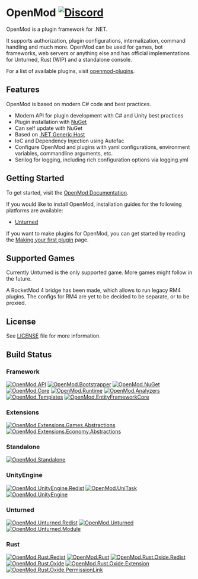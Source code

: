 # OpenMod [![Discord](https://img.shields.io/discord/666327627124047872?label=Discord&style=for-the-badge)](https://discord.com/invite/jRrCJVm)

OpenMod is a plugin framework for .NET.

It supports authorization, plugin configurations, internalization, command handling and much more. OpenMod can be used for games, bot frameworks, web servers or anything else and has official implementations for Unturned, Rust (WIP) and a standalone console.

For a list of available plugins, visit [openmod-plugins](https://github.com/openmod/openmod-plugins).

## Features
OpenMod is based on modern C# code and best practices.
- Modern API for plugin development with C# and Unity best practices
- Plugin installation with [NuGet](https://nuget.org)
- Can self update with NuGet
- Based on [.NET Generic Host](https://docs.microsoft.com/en-us/aspnet/core/fundamentals/host/generic-host)
- IoC and Dependency Injection using Autofac
- Configure OpenMod and plugins with yaml configurations, environment variables, commandline arguments, etc.
- Serilog for logging, including rich configuration options via logging.yml

## Getting Started
To get started, visit the [OpenMod Documentation](https://openmod.github.io/openmod-docs/).

If you would like to install OpenMod, installation guides for the following platforms are available:
- [Unturned](https://openmod.github.io/openmod-docs/userdoc/installation/unturned.html)

If you want to make plugins for OpenMod, you can get started by reading the [Making your first plugin](https://openmod.github.io/openmod-docs/devdoc/guides/getting-started.html) page.

## Supported Games
Currently Unturned is the only supported game. More games might follow in the future.

A RocketMod 4 bridge has been made, which allows to run legacy RM4 plugins.
The configs for RM4 are yet to be decided to be separate, or to be proxied.

## License
See [LICENSE](LICENSE) file for more information.

## Build Status
### Framework
[![OpenMod.API](https://github.com/openmod/OpenMod/workflows/OpenMod.API/badge.svg)](https://github.com/openmod/OpenMod/actions?query=workflow%3AOpenMod.API) [![OpenMod.Bootstrapper](https://github.com/openmod/OpenMod/workflows/OpenMod.Bootstrapper/badge.svg)](https://github.com/openmod/OpenMod/actions?query=workflow%3AOpenMod.Bootstrapper) [![OpenMod.NuGet](https://github.com/openmod/OpenMod/workflows/OpenMod.NuGet/badge.svg)](https://github.com/openmod/OpenMod/actions?query=workflow%3AOpenMod.NuGet) [![OpenMod.Core](https://github.com/openmod/OpenMod/workflows/OpenMod.Core/badge.svg)](https://github.com/openmod/OpenMod/actions?query=workflow%3AOpenMod.Core) [![OpenMod.Runtime](https://github.com/openmod/OpenMod/workflows/OpenMod.Runtime/badge.svg)](https://github.com/openmod/OpenMod/actions?query=workflow%3AOpenMod.Runtime) [![OpenMod.Analyzers](https://github.com/openmod/OpenMod/workflows/OpenMod.Analyzers/badge.svg)](https://github.com/openmod/OpenMod/actions?query=workflow%3AOpenMod.Analyzers) [![OpenMod.Templates](https://github.com/openmod/OpenMod/workflows/OpenMod.Templates/badge.svg)](https://github.com/openmod/OpenMod/actions?query=workflow%3AOpenMod.Templates) [![OpenMod.EntityFrameworkCore](https://github.com/openmod/OpenMod/workflows/OpenMod.EntityFrameworkCore/badge.svg)](https://github.com/openmod/OpenMod/actions?query=workflow%3AOpenMod.EntityFrameworkCore)

### Extensions
[![OpenMod.Extensions.Games.Abstractions](https://github.com/openmod/OpenMod/workflows/OpenMod.Extensions.Games.Abstractions/badge.svg)](https://github.com/openmod/OpenMod/actions?query=workflow%3AOpenMod.Extensions.Games.Abstractions) [![OpenMod.Extensions.Economy.Abstractions](https://github.com/openmod/OpenMod/workflows/OpenMod.Extensions.Economy.Abstractions/badge.svg)](https://github.com/openmod/OpenMod/actions?query=workflow%3AOpenMod.Extensions.Economy.Abstractions)

### Standalone
[![OpenMod.Standalone](https://github.com/openmod/OpenMod/workflows/OpenMod.Standalone/badge.svg)](https://github.com/openmod/OpenMod/actions?query=workflow%3AOpenMod.Standalone)

### UnityEngine
[![OpenMod.UnityEngine.Redist](https://github.com/openmod/OpenMod/workflows/OpenMod.UnityEngine.Redist/badge.svg)](https://github.com/openmod/OpenMod/actions?query=workflow%3AOpenMod.UnityEngine.Redist) [![OpenMod.UniTask](https://github.com/openmod/OpenMod/workflows/OpenMod.UniTask/badge.svg)](https://github.com/openmod/OpenMod/actions?query=workflow%3AOpenMod.UniTask) [![OpenMod.UnityEngine](https://github.com/openmod/OpenMod/workflows/OpenMod.UnityEngine/badge.svg)](https://github.com/openmod/OpenMod/actions?query=workflow%3AOpenMod.UnityEngine)

### Unturned
[![OpenMod.Unturned.Redist](https://github.com/openmod/OpenMod/workflows/OpenMod.Unturned.Redist/badge.svg)](https://github.com/openmod/OpenMod/actions?query=workflow%3AOpenMod.Unturned.Redist) [![OpenMod.Unturned](https://github.com/openmod/OpenMod/workflows/OpenMod.Unturned/badge.svg)](https://github.com/openmod/OpenMod/actions?query=workflow%3AOpenMod.Unturned) [![OpenMod.Unturned.Module](https://github.com/openmod/OpenMod/workflows/OpenMod.Unturned.Module/badge.svg)](https://github.com/openmod/OpenMod/actions?query=workflow%3AOpenMod.Unturned.Module)

### Rust
[![OpenMod.Rust.Redist](https://github.com/openmod/OpenMod/workflows/OpenMod.Rust.Redist/badge.svg)](https://github.com/openmod/OpenMod/actions?query=workflow%3AOpenMod.Rust.Redist) [![OpenMod.Rust](https://github.com/openmod/OpenMod/workflows/OpenMod.Rust/badge.svg)](https://github.com/openmod/OpenMod/actions?query=workflow%3AOpenMod.Rust) [![OpenMod.Rust.Oxide.Redist](https://github.com/openmod/OpenMod/workflows/OpenMod.Rust.Oxide.Redist/badge.svg)](https://github.com/openmod/OpenMod/actions?query=workflow%3AOpenMod.Rust.Oxide.Redist) [![OpenMod.Rust.Oxide](https://github.com/openmod/OpenMod/workflows/OpenMod.Rust.Oxide/badge.svg)](https://github.com/openmod/OpenMod/actions?query=workflow%3AOpenMod.Rust.Oxide) [![OpenMod.Rust.Oxide.Extension](https://github.com/openmod/OpenMod/workflows/OpenMod.Rust.Oxide.Extension/badge.svg)](https://github.com/openmod/OpenMod/actions?query=workflow%3AOpenMod.Rust.Oxide.Extension) [![OpenMod.Rust.Oxide.PermissionLink](https://github.com/openmod/OpenMod/workflows/OpenMod.Rust.Oxide.PermissionLink/badge.svg)](https://github.com/openmod/OpenMod/actions?query=workflow%3AOpenMod.Rust.Oxide.PermissionLink)
